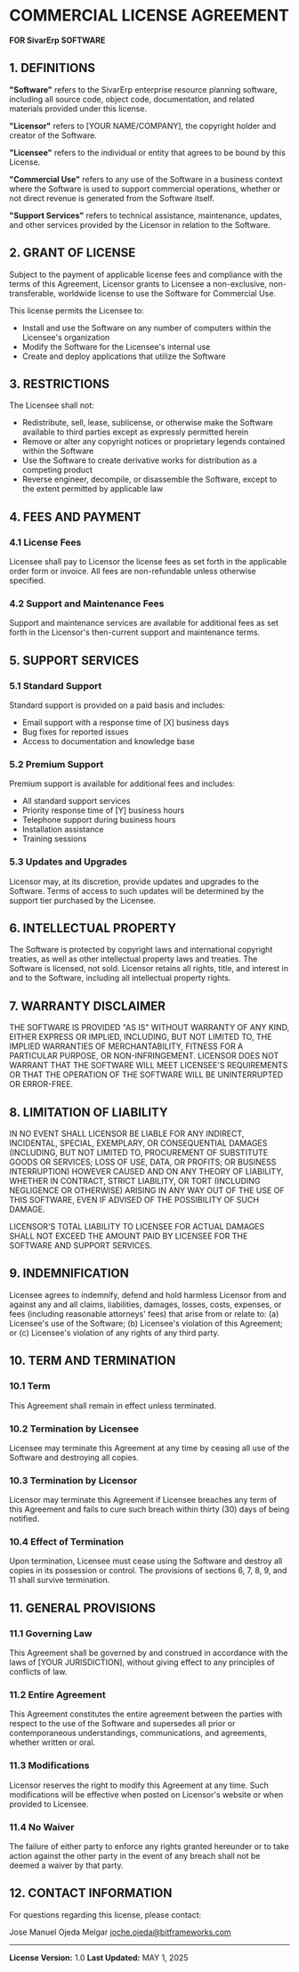 # COMMERCIAL LICENSE AGREEMENT
**FOR SivarErp SOFTWARE**

## 1. DEFINITIONS

**"Software"** refers to the SivarErp enterprise resource planning software, including all source code, object code, documentation, and related materials provided under this license.

**"Licensor"** refers to [YOUR NAME/COMPANY], the copyright holder and creator of the Software.

**"Licensee"** refers to the individual or entity that agrees to be bound by this License.

**"Commercial Use"** refers to any use of the Software in a business context where the Software is used to support commercial operations, whether or not direct revenue is generated from the Software itself.

**"Support Services"** refers to technical assistance, maintenance, updates, and other services provided by the Licensor in relation to the Software.

## 2. GRANT OF LICENSE

Subject to the payment of applicable license fees and compliance with the terms of this Agreement, Licensor grants to Licensee a non-exclusive, non-transferable, worldwide license to use the Software for Commercial Use.

This license permits the Licensee to:
- Install and use the Software on any number of computers within the Licensee's organization
- Modify the Software for the Licensee's internal use
- Create and deploy applications that utilize the Software

## 3. RESTRICTIONS

The Licensee shall not:
- Redistribute, sell, lease, sublicense, or otherwise make the Software available to third parties except as expressly permitted herein
- Remove or alter any copyright notices or proprietary legends contained within the Software
- Use the Software to create derivative works for distribution as a competing product
- Reverse engineer, decompile, or disassemble the Software, except to the extent permitted by applicable law

## 4. FEES AND PAYMENT

### 4.1 License Fees
Licensee shall pay to Licensor the license fees as set forth in the applicable order form or invoice. All fees are non-refundable unless otherwise specified.

### 4.2 Support and Maintenance Fees
Support and maintenance services are available for additional fees as set forth in the Licensor's then-current support and maintenance terms.

## 5. SUPPORT SERVICES

### 5.1 Standard Support
Standard support is provided on a paid basis and includes:
- Email support with a response time of [X] business days
- Bug fixes for reported issues
- Access to documentation and knowledge base

### 5.2 Premium Support
Premium support is available for additional fees and includes:
- All standard support services
- Priority response time of [Y] business hours
- Telephone support during business hours
- Installation assistance
- Training sessions

### 5.3 Updates and Upgrades
Licensor may, at its discretion, provide updates and upgrades to the Software. Terms of access to such updates will be determined by the support tier purchased by the Licensee.

## 6. INTELLECTUAL PROPERTY

The Software is protected by copyright laws and international copyright treaties, as well as other intellectual property laws and treaties. The Software is licensed, not sold. Licensor retains all rights, title, and interest in and to the Software, including all intellectual property rights.

## 7. WARRANTY DISCLAIMER

THE SOFTWARE IS PROVIDED "AS IS" WITHOUT WARRANTY OF ANY KIND, EITHER EXPRESS OR IMPLIED, INCLUDING, BUT NOT LIMITED TO, THE IMPLIED WARRANTIES OF MERCHANTABILITY, FITNESS FOR A PARTICULAR PURPOSE, OR NON-INFRINGEMENT. LICENSOR DOES NOT WARRANT THAT THE SOFTWARE WILL MEET LICENSEE'S REQUIREMENTS OR THAT THE OPERATION OF THE SOFTWARE WILL BE UNINTERRUPTED OR ERROR-FREE.

## 8. LIMITATION OF LIABILITY

IN NO EVENT SHALL LICENSOR BE LIABLE FOR ANY INDIRECT, INCIDENTAL, SPECIAL, EXEMPLARY, OR CONSEQUENTIAL DAMAGES (INCLUDING, BUT NOT LIMITED TO, PROCUREMENT OF SUBSTITUTE GOODS OR SERVICES; LOSS OF USE, DATA, OR PROFITS; OR BUSINESS INTERRUPTION) HOWEVER CAUSED AND ON ANY THEORY OF LIABILITY, WHETHER IN CONTRACT, STRICT LIABILITY, OR TORT (INCLUDING NEGLIGENCE OR OTHERWISE) ARISING IN ANY WAY OUT OF THE USE OF THIS SOFTWARE, EVEN IF ADVISED OF THE POSSIBILITY OF SUCH DAMAGE.

LICENSOR'S TOTAL LIABILITY TO LICENSEE FOR ACTUAL DAMAGES SHALL NOT EXCEED THE AMOUNT PAID BY LICENSEE FOR THE SOFTWARE AND SUPPORT SERVICES.

## 9. INDEMNIFICATION

Licensee agrees to indemnify, defend and hold harmless Licensor from and against any and all claims, liabilities, damages, losses, costs, expenses, or fees (including reasonable attorneys' fees) that arise from or relate to: (a) Licensee's use of the Software; (b) Licensee's violation of this Agreement; or (c) Licensee's violation of any rights of any third party.

## 10. TERM AND TERMINATION

### 10.1 Term
This Agreement shall remain in effect unless terminated.

### 10.2 Termination by Licensee
Licensee may terminate this Agreement at any time by ceasing all use of the Software and destroying all copies.

### 10.3 Termination by Licensor
Licensor may terminate this Agreement if Licensee breaches any term of this Agreement and fails to cure such breach within thirty (30) days of being notified.

### 10.4 Effect of Termination
Upon termination, Licensee must cease using the Software and destroy all copies in its possession or control. The provisions of sections 6, 7, 8, 9, and 11 shall survive termination.

## 11. GENERAL PROVISIONS

### 11.1 Governing Law
This Agreement shall be governed by and construed in accordance with the laws of [YOUR JURISDICTION], without giving effect to any principles of conflicts of law.

### 11.2 Entire Agreement
This Agreement constitutes the entire agreement between the parties with respect to the use of the Software and supersedes all prior or contemporaneous understandings, communications, and agreements, whether written or oral.

### 11.3 Modifications
Licensor reserves the right to modify this Agreement at any time. Such modifications will be effective when posted on Licensor's website or when provided to Licensee.

### 11.4 No Waiver
The failure of either party to enforce any rights granted hereunder or to take action against the other party in the event of any breach shall not be deemed a waiver by that party.

## 12. CONTACT INFORMATION

For questions regarding this license, please contact:

Jose Manuel Ojeda Melgar
joche.ojeda@bitframeworks.com


---

**License Version:** 1.0
**Last Updated:** MAY 1, 2025
